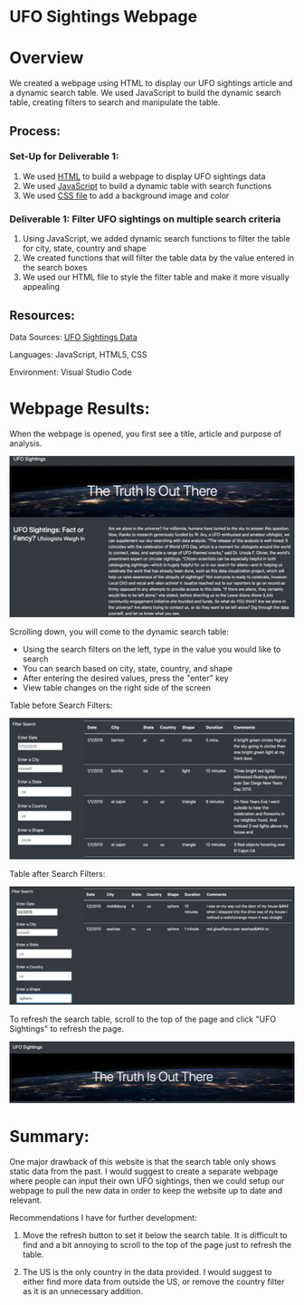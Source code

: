 # UFO Sightings Webpage

# Overview

We created a webpage using HTML to display our UFO sightings article and a dynamic search table. We used JavaScript to build the dynamic search table, creating filters to search and manipulate the table. 

## Process:
### Set-Up for Deliverable 1:
1. We used [HTML](https://github.com/corispade/UFO_Sightings/blob/main/index.html) to build a webpage to display UFO sightings data
2. We used [JavaScript](https://github.com/corispade/UFO_Sightings/blob/main/static/js/app.js) to build a dynamic table with search functions
3. We used [CSS file](https://github.com/corispade/UFO_Sightings/blob/main/static/css/style.css) to add a background image and color

### Deliverable 1: Filter UFO sightings on multiple search criteria
1. Using JavaScript, we added dynamic search functions to filter the table for city, state, country and shape
2. We created functions that will filter the table data by the value entered in the search boxes
3. We used our HTML file to style the filter table and make it more visually appealing

## Resources:
Data Sources: [UFO Sightings Data](https://github.com/corispade/UFO_Sightings/blob/main/static/js/data.js)

Languages: JavaScript, HTML5, CSS

Environment: Visual Studio Code

# Webpage Results:

When the webpage is opened, you first see a title, article and purpose of analysis. 

![image](https://github.com/corispade/UFO_Sightings/blob/main/static/images/top_website.png)

Scrolling down, you will come to the dynamic search table:
* Using the search filters on the left, type in the value you would like to search
* You can search based on city, state, country, and shape
* After entering the desired values, press the "enter" key
* View table changes on the right side of the screen

Table before Search Filters:

![image](https://github.com/corispade/UFO_Sightings/blob/main/static/images/bottom_website.png)

Table after Search Filters:

![image](https://github.com/corispade/UFO_Sightings/blob/main/static/images/bottom_website_filter.png)

To refresh the search table, scroll to the top of the page and click "UFO Sightings" to refresh the page.

![image](https://github.com/corispade/UFO_Sightings/blob/main/static/images/refresh.png)

# Summary:
One major drawback of this website is that the search table only shows static data from the past. I would suggest to create a separate webpage where people can input their own UFO sightings, then we could setup our webpage to pull the new data in order to keep the website up to date and relevant. 

Recommendations I have for further development:

1. Move the refresh button to set it below the search table. It is difficult to find and a bit annoying to scroll to the top of the page just to refresh the table.

2. The US is the only country in the data provided. I would suggest to either find more data from outside the US, or remove the country filter as it is an unnecessary addition. 
